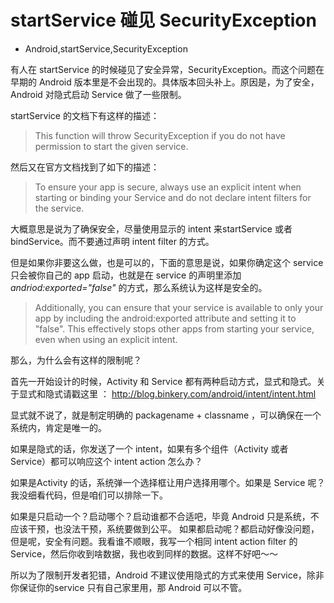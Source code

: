 # startService 碰见 SecurityException
- Android,startService,SecurityException

有人在 startService 的时候碰见了安全异常，SecurityException。而这个问题在早期的 Android 版本里是不会出现的。具体版本回头补上。原因是，为了安全，Android 对隐式启动 Service 做了一些限制。

startService 的文档下有这样的描述：

> This function will throw SecurityException if you do not have permission to start the given service.

然后又在官方文档找到了如下的描述：

> To ensure your app is secure, always use an explicit intent when starting or binding your Service and do not declare intent filters for the service.

大概意思是说为了确保安全，尽量使用显示的 intent 来startService 或者 bindService。而不要通过声明 intent filter 的方式。

但是如果你非要这么做，也是可以的，下面的意思是说，如果你确定这个 service 只会被你自己的 app 启动，也就是在 service 的声明里添加 *andriod:exported="false"* 的方式，那么系统认为这样是安全的。

> Additionally, you can ensure that your service is available to only your app by including the android:exported attribute and setting it to "false". This effectively stops other apps from starting your service, even when using an explicit intent.

那么，为什么会有这样的限制呢？

首先一开始设计的时候，Activity 和 Service 都有两种启动方式，显式和隐式。关于显式和隐式请戳这里 ： <http://blog.binkery.com/android/intent/intent.html>

显式就不说了，就是制定明确的 packagename + classname ，可以确保在一个系统内，肯定是唯一的。

如果是隐式的话，你发送了一个 intent，如果有多个组件（Activity 或者 Service）都可以响应这个 intent action 怎么办？

如果是Activity 的话，系统弹一个选择框让用户选择用哪个。如果是 Service 呢？我没细看代码，但是咱们可以排除一下。

如果是只启动一个？启动哪个？启动谁都不合适吧，毕竟 Android 只是系统，不应该干预，也没法干预，系统要做到公平。
如果都启动呢？都启动好像没问题，但是呢，安全有问题。我看谁不顺眼，我写一个相同 intent action filter 的 Service，然后你收到啥数据，我也收到同样的数据。这样不好吧～～

所以为了限制开发者犯错，Android 不建议使用隐式的方式来使用 Service，除非你保证你的service 只有自己家里用，那 Android 可以不管。
